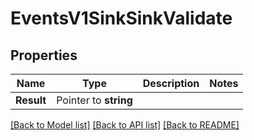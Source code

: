 # EventsV1SinkSinkValidate

## Properties

Name | Type | Description | Notes
------------ | ------------- | ------------- | -------------
**Result** | Pointer to **string** |  |

[[Back to Model list]](../README.md#documentation-for-models) [[Back to API list]](../README.md#documentation-for-api-endpoints) [[Back to README]](../README.md)


